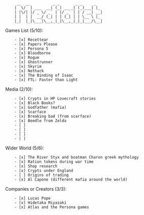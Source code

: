<!-- language: lang-none -->
         __  __          _ _       _ _     _   
        |  \/  | ___  __| (_) __ _| (_)___| |_ 
        | |\/| |/ _ \/ _` | |/ _` | | / __| __|
        | |  | |  __/ (_| | | (_| | | \__ \ |_ 
        |_|  |_|\___|\__,_|_|\__,_|_|_|___/\__|

Games List (5/10):  

        - [x] Recettear
        - [x] Papers Please
        - [x] Persona 5
        - [x] Bloodborne
        - [x] Rogue
        - [x] Ghostrunner
        - [x] Skyrim
        - [x] Nethack
        - [x] The Binding of Isaac
        - [x] FTL: Faster than Light

Media (2/10): 

        - [x] Crypts in HP Lovecraft stories
        - [x] Black Books?
        - [x] Godfather (mafia)
        - [x] Scarface
        - [x] Breaking bad (from scarface)
        - [x] Beedle from Zelda
        - [ ] 
        - [ ] 
        - [ ] 
        - [ ] 

Wider World (5/6):  

        - [x] The River Styx and boatman Charon greek mythology
        - [x] Ration tokens during war time
        - [x] Shop research
        - [x] Crypts under England
        - [ ] Origins of trading
        - [x] Al Capone (different mafia around the world)

Companies or Creators (3/3):  

        - [x] Lucas Pope
        - [x] Hidetaka Miyazaki
        - [x] Atlas and the Persona games
